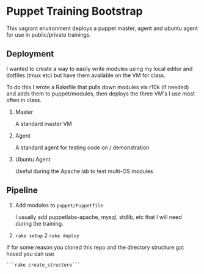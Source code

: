 # Puppet Training Bootstrap
This vagrant environment deploys a puppet master, agent and ubuntu agent for use in public/private trainings.

## Deployment
I wanted to create a way to easily write modules using my local editor and dotfiles (tmux etc) but have them available on the VM for class. 

To do this I wrote a Rakefile that pulls down modules via r10k (if needed) and adds them to puppet/modules, then deploys the three VM's I use most often in class.

1. Master

	A standard master VM 

2. Agent

	A standard agent for testing code on / demonstration

3. Ubuntu Agent

	Useful during the Apache lab to test multi-OS modules

## Pipeline

1. Add modules to ```puppet/Puppetfile```

	I usually add puppetlabs-apache, mysql, stdlib, etc that I will need during the training. 

1. ```rake setup```
2  ```rake deploy```

If for some reason you cloned this repo and the directory structure got hosed you can use

	```rake create_structure```


